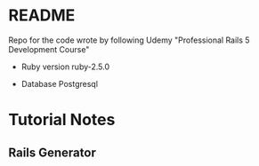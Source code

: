 # README
Repo for the code wrote by following Udemy "Professional Rails 5 Development Course"
* Ruby version
ruby-2.5.0

* Database
Postgresql

# Tutorial Notes
## Rails Generator
